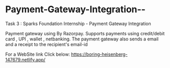 # Payment-Gateway-Integration--
Task 3 : Sparks Foundation Internship - Payment Gateway Integration 

Payment gateway using By Razorpay.
Supports payments using credit/debit card , UPI , wallet , netbanking.
The payment gateway also sends a email and a receipt to the recipient's email-id

For a WebSite link Click below:
https://boring-heisenberg-147679.netlify.app/
